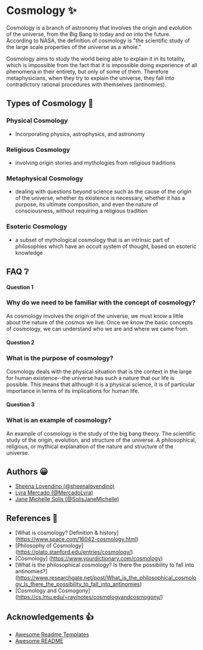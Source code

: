 
# Cosmology ✨

Cosmology is a branch of astronomy that involves the origin and evolution of the universe, from the Big Bang to today and on into the future. According to NASA, the definition of cosmology is "the scientific study of the large scale properties of the universe as a whole."

Cosmology aims to study the world being able to explain it in its totality, which is impossible from the fact that it is impossible doing experience of all phenomena in their entirety, but only of some of them. Therefore metaphysicians, when they try to explain the universe, they fall into contradictory rational procedures with themselves (antinomies).

## Types of Cosmology 📝

### Physical Cosmology
- Incorporating physics, astrophysics, and astronomy
### Religious Cosmology
- involving origin stories and mythologies from religious traditions
### Metaphysical Cosmology
- dealing with questions beyond science such as the cause of the origin of the universe, whether its existence is necessary, whether it has a purpose, its ultimate composition, and even the nature of consciousness, without requiring a religious tradition
### Esoteric Cosmology
- a subset of mythological cosmology that is an intrinsic part of philosophies which have an occult system of thought, based on esoteric knowledge
## FAQ ❔

#### Question 1
### Why do we need to be familiar with the concept of cosmology?

As cosmology involves the origin of the universe, we must know a little about the nature of the cosmos we live. Once we know the basic concepts of cosmology, we can understand who we are and where we came from. 


#### Question 2
### What is the purpose of cosmology?

Cosmology deals with the physical situation that is the context in the large for human existence--the universe has such a nature that our life is possible. This means that although it is a physical science, it is of particular importance in terms of its implications for human life.

#### Question 3
### What is an example of cosmology?

An example of cosmology is the study of the big bang theory. The scientific study of the origin, evolution, and structure of the universe. A philosophical, religious, or mythical explanation of the nature and structure of the universe.

## Authors 😀

- [Sheena Lovendino (@sheenalovendino)](https://github.com/sheenalovendino)
- [Lyra Mercado (@MercadoLyra)](https://github.com/MercadoLyra)
- [Jane Michelle Solis (@SolisJaneMichelle)](https://github.com/SolisJaneMichelle)


## References 🔗

- [What is cosmology? Definition & history] (https://www.space.com/16042-cosmology.html)
- [Philosophy of Cosmology] (https://plato.stanford.edu/entries/cosmology/)
- [Cosmology] (https://www.yourdictionary.com/cosmology)
- [What is the philosophical cosmology? Is there the possibility to fall into antinomies?] (https://www.researchgate.net/post/What_is_the_philosophical_cosmology_Is_there_the_possibility_to_fall_into_antinomies)
- [Cosmology and Cosmogony] (https://cs.lmu.edu/~ray/notes/cosmologyandcosmogony/) 
## Acknowledgements 👍

 - [Awesome Readme Templates](https://awesomeopensource.com/project/elangosundar/awesome-README-templates)
 - [Awesome README](https://github.com/matiassingers/awesome-readme)
 
